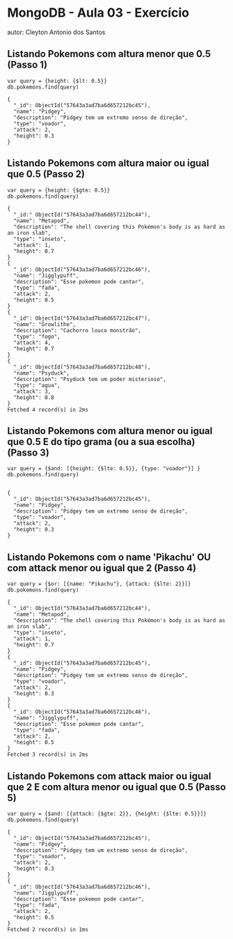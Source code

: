 # MongoDB - Aula 03 - Exercício
autor: Cleyton Antonio dos Santos

## Listando Pokemons com altura menor que 0.5 (Passo 1)
```
var query = {height: {$lt: 0.5}}
db.pokemons.find(query)

{
  "_id": ObjectId("57643a3ad7ba6d657212bc45"),
  "name": "Pidgey",
  "description": "Pidgey tem um extremo senso de direção",
  "type": "voador",
  "attack": 2,
  "height": 0.3
}

```
## Listando Pokemons com altura maior ou igual que 0.5 (Passo 2)

```
var query = {height: {$gte: 0.5}}
db.pokemons.find(query)

{
  "_id:" ObjectId("57643a3ad7ba6d657212bc44"),
  "name": "Metapod",
  "description": "The shell covering this Pokémon's body is as hard as an iron slab",
  "type": "inseto",
  "attack": 1,
  "height": 0.7
}
{
  "_id": ObjectId("57643a3ad7ba6d657212bc46"),
  "name": "Jigglypuff",
  "description": "Esse pokemon pode cantar",
  "type": "fada",
  "attack": 2,
  "height": 0.5
}
{
  "_id": ObjectId("57643a3ad7ba6d657212bc47"),
  "name": "Growlithe",
  "description": "Cachorro louco monstrão",
  "type": "fogo",
  "attack": 4,
  "height": 0.7
}
{
  "_id": ObjectId("57643a3ad7ba6d657212bc48"),
  "name": "Psyduck",
  "description": "Psyduck tem um poder misterioso",
  "type": "agua",
  "attack": 3,
  "height": 0.8
}
Fetched 4 record(s) in 2ms
```

## Listando Pokemons com altura menor ou igual que 0.5 E do tipo grama (ou a sua escolha) (Passo 3)
```
var query = {$and: [{height: {$lte: 0.5}}, {type: "voador"}] }
db.pokemons.find(query)


{
  "_id": ObjectId("57643a3ad7ba6d657212bc45"),
  "name": "Pidgey",
  "description": "Pidgey tem um extremo senso de direção",
  "type": "voador",
  "attack": 2,
  "height": 0.3
}

```
## Listando Pokemons com o name 'Pìkachu' OU com attack menor ou igual que 2 (Passo 4)
```
var query = {$or: [{name: "Pikachu"}, {attack: {$lte: 2}}]}
db.pokemons.find(query)

{
  "_id": ObjectId("57643a3ad7ba6d657212bc44"),
  "name": "Metapod",
  "description": "The shell covering this Pokémon's body is as hard as an iron slab",
  "type": "inseto",
  "attack": 1,
  "height": 0.7
}
{
  "_id": ObjectId("57643a3ad7ba6d657212bc45"),
  "name": "Pidgey",
  "description": "Pidgey tem um extremo senso de direção",
  "type": "voador",
  "attack": 2,
  "height": 0.3
}
{
  "_id": ObjectId("57643a3ad7ba6d657212bc46"),
  "name": "Jigglypuff",
  "description": "Esse pokemon pode cantar",
  "type": "fada",
  "attack": 2,
  "height": 0.5
}
Fetched 3 record(s) in 2ms
```
## Listando Pokemons com attack maior ou igual que 2 E com altura menor ou igual que 0.5 (Passo 5)
```
var query = {$and: [{attack: {$gte: 2}}, {height: {$lte: 0.5}}]}
db.pokemons.find(query)

{
  "_id": ObjectId("57643a3ad7ba6d657212bc45"),
  "name": "Pidgey",
  "description": "Pidgey tem um extremo senso de direção",
  "type": "voador",
  "attack": 2,
  "height": 0.3
}
{
  "_id": ObjectId("57643a3ad7ba6d657212bc46"),
  "name": "Jigglypuff",
  "description": "Esse pokemon pode cantar",
  "type": "fada",
  "attack": 2,
  "height": 0.5
}
Fetched 2 record(s) in 1ms

```
